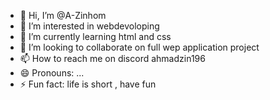 - 👋 Hi, I’m @A-Zinhom
- 👀 I’m interested in webdevoloping 
- 🌱 I’m currently learning html and css
- 💞️ I’m looking to collaborate on full wep application project
- 📫 How to reach me on discord ahmadzin196
- 😄 Pronouns: ...
- ⚡ Fun fact: life is short , have fun

<!---
A-Zinhom/A-Zinhom is a ✨ special ✨ repository because its `README.md` (this file) appears on your GitHub profile.
You can click the Preview link to take a look at your changes.
--->

